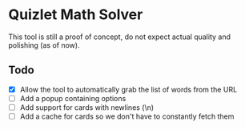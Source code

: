 # Quizlet Math Solver
This tool is still a proof of concept, do not expect actual quality and polishing (as of now).

## Todo
* [X] Allow the tool to automatically grab the list of words from the URL
* [ ] Add a popup containing options
* [ ] Add support for cards with newlines (\n)
* [ ] Add a cache for cards so we don't have to constantly fetch them